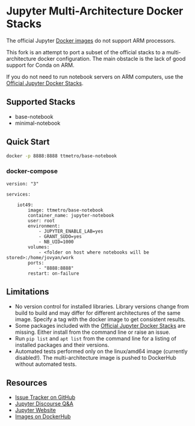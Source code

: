 <!---
[![Discourse badge](https://img.shields.io/discourse/https/discourse.jupyter.org/users.svg?color=%23f37626)](https://discourse.jupyter.org/c/questions "Jupyter Discourse Q&A")
[![Read the Docs badge](https://img.shields.io/readthedocs/jupyter-docker-stacks.svg)](https://jupyter-docker-stacks.readthedocs.io/en/latest/ "Documentation build status")
[![DockerHub badge](https://images.microbadger.com/badges/version/jupyter/base-notebook.svg)](https://microbadger.com/images/jupyter/base-notebook "Recent tag/version of jupyter/base-notebook")
[![Binder badget](https://mybinder.org/badge_logo.svg)](https://mybinder.org/v2/gh/jupyter/docker-stacks/master?filepath=README.ipynb "Launch a jupyter/base-notebook container on mybinder.org")
--->

# Jupyter Multi-Architecture Docker Stacks

The official Jupyter [Docker images](https://hub.docker.com/u/jupyter)
do not support ARM processors.

This fork is an attempt to port a subset of the official stacks to a multi-architecture docker configuration. The main obstacle is the lack of good support for Conda on ARM.

If you do not need to run notebook servers on ARM computers, use the [Official Jupyter Docker Stacks](https://jupyter-docker-stacks.readthedocs.io/en/latest/).

## Supported Stacks

- base-notebook
- minimal-notebook

## Quick Start

```bash
docker -p 8888:8888 ttmetro/base-notebook
```

### docker-compose

```
version: "3"

services:

    iot49:
        image: ttmetro/base-notebook
        container_name: jupyter-notebook
        user: root
        environment:
            - JUPYTER_ENABLE_LAB=yes
            - GRANT_SUDO=yes
            - NB_UID=1000
        volumes:
            - <folder on host where notebooks will be stored>:/home/jovyan/work
        ports:
            - "8888:8888"
        restart: on-failure

```

## Limitations

- No version control for installed libraries. Library versions change from build to build and may differ for different architectures of the same image. Specify a tag with the docker image to get consistent results.
- Some packages included with the [Official Jupyter Docker Stacks](https://jupyter-docker-stacks.readthedocs.io/en/latest/) are missing. Either install from the command line or raise an issue.
- Run `pip list` and `apt list` from the command line for a listing of installed packages and their versions.
- Automated tests performed only on the linux/amd64 image (currently disabled!). The multi-architecture image is pushed to DockerHub without automated tests.

## Resources

- [Issue Tracker on GitHub](https://github.com/iot49/docker-stacks)
- [Jupyter Discourse Q&A](https://discourse.jupyter.org/c/questions)
- [Jupyter Website](https://jupyter.org)
- [Images on DockerHub](https://hub.docker.com/u/ttmetro)
